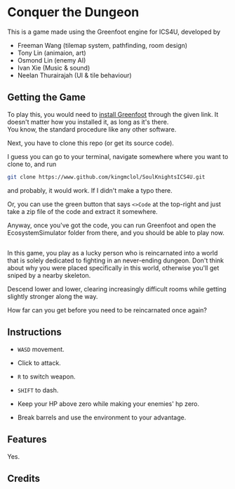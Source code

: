 # Conquer the Dungeon
This is a game made using the Greenfoot engine for ICS4U, developed by
* Freeman Wang (tilemap system, pathfinding, room design)
* Tony Lin (animaion, art)
* Osmond Lin (enemy AI)
* Ivan Xie (Music & sound)
* Neelan Thurairajah (UI & tile behaviour)

## Getting the Game
To play this, you would need to [install Greenfoot](https://www.greenfoot.org/download) through the given link. It doesn't matter how you installed it, as long as it's there.\
You know, the standard procedure like any other software.

Next, you have to clone this repo (or get its source code).

I guess you can go to your terminal, navigate somewhere where you want to clone to, and run
```bash
git clone https://www.github.com/kingmclol/SoulKnightsICS4U.git
```
and probably, it would work. If I didn't make a typo there.

Or, you can use the green button that says `<>Code` at the top-right and just take a zip file of the code and extract it somewhere.

Anyway, once you've got the code, you can run Greenfoot and open the EcosystemSimulator folder from there, and you should be able to play now.

##
In this game, you play as a lucky person who is reincarnated into a world that is solely dedicated to fighting in an never-ending dungeon. Don't think about why you were placed specifically in this world, otherwise you'll get sniped by a nearby skeleton.

Descend lower and lower, clearing increasingly difficult rooms while getting slightly stronger along the way.

How far can you get before you need to be reincarnated once again?

## Instructions
- `WASD` movement.
- Click to attack.
- `R` to switch weapon.
- `SHIFT` to dash.
- Keep your HP above zero while making your enemies' hp zero.

- Break barrels and use the environment to your advantage.

## Features
Yes.

## Credits
